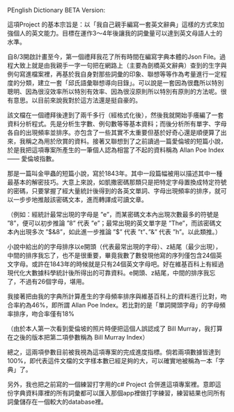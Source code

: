PEnglish Dictionary BETA Version: 

這項Project 的基本宗旨是：以「我自己親手編寫一套英文辭典」這樣的方式來加強個人的英文能力。目標在運作3～4年後讓我的詞彙量可以達到英文母語人士的水準。

自8/3開啟計畫至今，第一個禮拜我花了所有時間在編寫字典本體的Json File。過程大致上就是由我親手一字一句把在網路上（主要為劍橋英文辭典）查到的生字與例句寫進檔案裡，再基於我自身對那些詞彙的印象、聯想等等作為考量進行一定程度的分類，建立一套「邱氏語彙聯想導向目錄」。可以說是一套因為很蠢所以特別聰明、因為很沒效率所以特別有效率、因為很沒原則所以特別有原則的方法呢。很有意思。以目前來說我對於這方法還是挺自豪的。

該文檔在一個禮拜後達到了兩千多行（經格式化後），然後我就開始手癢編了一套資料分析程式。先是分析生字數、例句數等等基本資料；而後分析所有單字、字母各自的出現頻率並排序。亦包含了一些其實不太重要但基於好奇心還是順便算了出來，我稱之為用於欣賞的資料。接著又聯想到了之前讀過一篇愛倫坡的短篇小說，於是我把這項專案所產生的一筆個人認為相當了不起的資料稱為 Allan Poe Index —— 愛倫坡指數。

那是一篇叫金甲蟲的短篇小說，寫於1843年。其中一段篇幅被用以描述其中一種最基本的解密技巧。大意上來說，如凱撒密碼那類只是把特定字母置換成特定符號的密碼，只要掌握了經大量統計後得到的各英文單詞、字母出現頻率的排序，就可以一步步地推敲該密碼文本，進而轉譯成可讀文章。

（例如：經統計最常出現的字母是 ”e”，而某密碼文本內出現次數最多的符號是 ”8”，便可以初步推論 ”8” 代表 ”e”；最常出現的英文單字是 ”The”，而該密碼文本內出現多次 ”$&8”，如此進一步推論 ”$” 代表 ”t”、”&” 代表 ”h”。以此類推。）

小說中給出的的字母排序以e開頭（代表最常出現的字母）、z結尾（最少出現），中間的排序我忘了，也不是很重要，畢竟我數了數發現他寫的序列僅包含24個英文字母。或許在1843年的時候就是只有24個英文字母吧。好在維基百科上有經過現代化大數據科學統計後所得出的可靠資料。e開頭、z結尾，中間的排序我忘了，不過有26個字母，堪用。

我接著把由我的字典所計算產生的字母頻率排序與維基百科上的資料進行比對，吻合率約為46%，即所謂 Allan Poe Index。若比對的是「單詞開頭字母」的字母頻率排序，吻合率僅有18%

（由於本人第一次看到愛倫坡的照片時便把這個人誤認成了 Bill Murray，我打算在之後的版本把第二項參數稱為 Bill Murray Index）

總之，這兩項參數目前被我視為這項專案的完成進度指標。倘若兩項數據皆達到100%，即代表這件文檔的文字樣本數已經足夠的大，可以確實地被稱為一本「字典」了。

另外，我也把之前寫的一個練習打字用的c# Project 合併進這項專案裡。意即這份字典資料庫裡的所有詞彙都可以匯入那個app裡做打字練習，練習結果也同所有詞彙儲存在一個較大的database裡。
